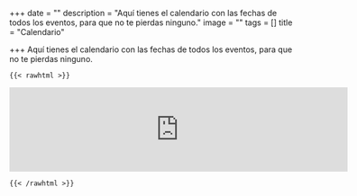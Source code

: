 +++
date = ""
description = "Aquí tienes el calendario con las fechas de todos los eventos, para que no te pierdas ninguno."
image = ""
tags = []
title = "Calendario"

+++
Aquí tienes el calendario con las fechas de todos los eventos, para que no te pierdas ninguno.

    {{< rawhtml >}}

<iframe src="https://calendar.google.com/calendar/embed?src=info.mansiart%40gmail.com&ctz=Europe%2FMadrid" style="border: 0" width="600px" height:"400px" frameborder="0" scrolling="no"></iframe>

    {{< /rawhtml >}}